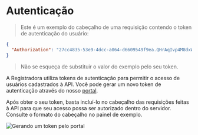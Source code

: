 # Autenticação

> Este é um exemplo do cabeçalho de uma requisição contendo o token de autenticação do usuário:

```json
{
  "Authorization": "27cc4835-53e9-4dcc-a064-d6609549f9ea.QHrAqIvp4M8dxWmmQZ1h3P85Vww"
}
```

> Não se esqueça de substituir o valor do exemplo pelo seu token.

A Registradora utiliza tokens de autenticação para permitir o acesso de usuários cadastrados à API. Você pode gerar um novo token de autenticação através do nosso [portal](http://example.com/developers).

Após obter o seu token, basta incluí-lo no cabeçalho das requisições feitas à API para que seu acesso possa ser autorizado dentro do servidor. Consulte o formato do cabeçalho no painel de exemplo.

![Gerando um token pelo portal](images/autenticacao/gerar-token.gif)
